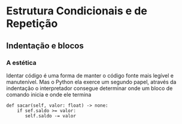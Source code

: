 # Estrutura Condicionais e de Repetição

<h2>Indentação e blocos</h2>

<h3>A estética</h3>
<p>Identar código é uma forma de manter o código fonte mais legível e manutenível. Mas o Python ela exerce um segundo papel, através da indentação o interpretador consegue determinar onde um bloco de comando inicia e onde ele termina</p>

~~~
def sacar(self, valor: float) -> none:
    if sef.saldo >= valor:
       self.saldo -= valor
~~~

